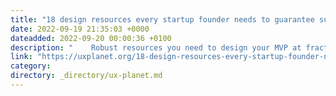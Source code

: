 ```yaml
---
title: "18 design resources every startup founder needs to guarantee success"
date: 2022-09-19 21:35:03 +0000
dateadded: 2022-09-20 00:00:36 +0100
description: "    Robust resources you need to design your MVP at fraction of the cost.  Continue reading on UX Planet »  "
link: "https://uxplanet.org/18-design-resources-every-startup-founder-needs-to-guarantee-success-e785018482f2?source=rss----819cc2aaeee0---4"
category:
directory: _directory/ux-planet.md
---
```

